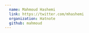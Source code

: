 ```yaml
---
  name: Mahmoud Hashemi
  link: https://twitter.com/mhashemi
  organization: Hatnote
  github: mahmoud
---
```

